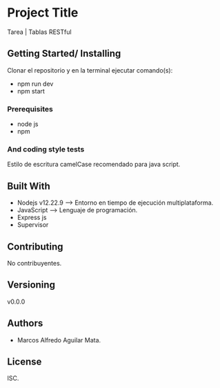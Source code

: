 # Project Title

Tarea | Tablas RESTful

## Getting Started/ Installing

Clonar el repositorio y en la terminal ejecutar comando(s):
* npm run dev 
* npm start

### Prerequisites

* node js
* npm

### And coding style tests

Estilo de escritura camelCase recomendado para java script.

## Built With

* Nodejs v12.22.9 --> Entorno en tiempo de ejecución multiplataforma.
* JavaScript --> Lenguaje de programación.
* Express js
* Supervisor

## Contributing

No contribuyentes.

## Versioning

v0.0.0

## Authors

* Marcos Alfredo Aguilar Mata.

## License

ISC.


